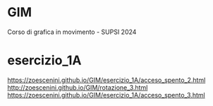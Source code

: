 # GIM
Corso di grafica in movimento - SUPSI 2024

# esercizio_1A
https://zoescenini.github.io/GIM/esercizio_1A/acceso_spento_2.html
http://zoescenini.github.io/GIM/rotazione_3.html
https://zoescenini.github.io/GIM/esercizio_1A/acceso_spento_3.html
